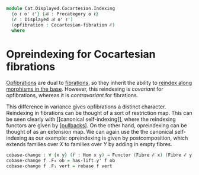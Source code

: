<!--
```agda
open import Cat.Displayed.Cocartesian
open import Cat.Displayed.Fibre
open import Cat.Displayed.Base
open import Cat.Prelude

import Cat.Displayed.Reasoning
```
-->

```agda
module Cat.Displayed.Cocartesian.Indexing
  {o ℓ o' ℓ'} {ℬ : Precategory o ℓ}
  (ℰ : Displayed ℬ o' ℓ')
  (opfibration : Cocartesian-fibration ℰ)
  where
```

<!--
```agda
open Precategory ℬ
open Displayed ℰ
open Cat.Displayed.Reasoning ℰ
open Cocartesian-fibration opfibration
open Functor
```
-->

# Opreindexing for Cocartesian fibrations

[Opfibrations] are dual to [fibrations], so they inherit the ability
to [reindex along morphisms in the base]. However, this reindexing is
*covariant* for opfibrations, whereas it is *contravariant* for
fibrations.

[Opfibrations]: Cat.Displayed.Cocartesian.html
[fibrations]: Cat.Displayed.Cartesian.html
[reindex along morphisms in the base]: Cat.Displayed.Cartesian.Indexing.html

This difference in variance gives opfibrations a distinct character.
Reindexing in fibrations can be thought of a sort of restriction map.
This can be seen clearly with [[canonical self-indexing]], where the
reindexing functors are given by [[pullbacks]]. On the other hand,
opreindexing can be thought of as an extension map. We can again use the
the canonical self-indexing as our example: opreindexing is given by
postcomposition, which extends families over $X$ to families over $Y$ by
adding in empty fibres.

[pullbacks]: Cat.Diagram.Pullback.html

```agda
cobase-change : ∀ {x y} (f : Hom x y) → Functor (Fibre ℰ x) (Fibre ℰ y)
cobase-change f .F₀ ob = has-lift.y' f ob
cobase-change f .F₁ vert = rebase f vert
```

<!--
```agda
cobase-change f .F-id =
  sym $ has-lift.uniquev _ _ _ $ to-pathp $
    idl[] ∙ (sym $ cancel _ _ (idr' _))
cobase-change f .F-∘ f' g' =
  sym $ has-lift.uniquev _ _ _ $ to-pathp $
    smashl _ _
    ·· revive₁ (pullr[] _ (has-lift.commutesv _ _ _))
    ·· smashr _ _
    ·· revive₁ (pulll[] _ (has-lift.commutesv _ _ _))
      ·· smashl _ _
      ·· sym assoc[]
      ·· sym (smashr _ _)
```
-->
